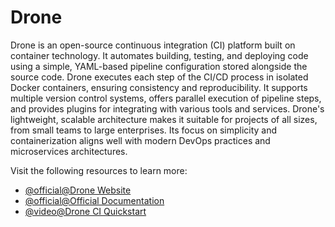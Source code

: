 # Drone

Drone is an open-source continuous integration (CI) platform built on container technology. It automates building, testing, and deploying code using a simple, YAML-based pipeline configuration stored alongside the source code. Drone executes each step of the CI/CD process in isolated Docker containers, ensuring consistency and reproducibility. It supports multiple version control systems, offers parallel execution of pipeline steps, and provides plugins for integrating with various tools and services. Drone's lightweight, scalable architecture makes it suitable for projects of all sizes, from small teams to large enterprises. Its focus on simplicity and containerization aligns well with modern DevOps practices and microservices architectures.

Visit the following resources to learn more:

- [@official@Drone Website](https://www.drone.io/)
- [@official@Official Documentation](https://docs.drone.io/)
- [@video@Drone CI Quickstart](https://www.youtube.com/watch?v=Qf8EHRzAgHQ)
